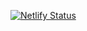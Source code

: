 [![Netlify Status](https://api.netlify.com/api/v1/badges/00ee2f36-25bd-41fc-bafa-b25bb7861fe3/deploy-status?branch=portfolio)](https://app.netlify.com/sites/shazin/deploys)
